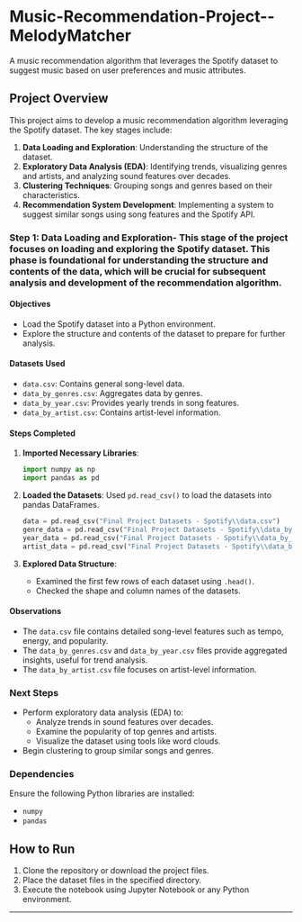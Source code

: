 # Music-Recommendation-Project--MelodyMatcher
A music recommendation algorithm that leverages the Spotify dataset to suggest music based on user preferences and music attributes.

## Project Overview
This project aims to develop a music recommendation algorithm leveraging the Spotify dataset. The key stages include:
1. **Data Loading and Exploration**: Understanding the structure of the dataset.
2. **Exploratory Data Analysis (EDA)**: Identifying trends, visualizing genres and artists, and analyzing sound features over decades.
3. **Clustering Techniques**: Grouping songs and genres based on their characteristics.
4. **Recommendation System Development**: Implementing a system to suggest similar songs using song features and the Spotify API.

### Step 1: Data Loading and Exploration- This stage of the project focuses on loading and exploring the Spotify dataset. This phase is foundational for understanding the structure and contents of the data, which will be crucial for subsequent analysis and development of the recommendation algorithm.
#### Objectives
- Load the Spotify dataset into a Python environment.
- Explore the structure and contents of the dataset to prepare for further analysis.

#### Datasets Used
- `data.csv`: Contains general song-level data.
- `data_by_genres.csv`: Aggregates data by genres.
- `data_by_year.csv`: Provides yearly trends in song features.
- `data_by_artist.csv`: Contains artist-level information.

#### Steps Completed
1. **Imported Necessary Libraries**: 
   ```python
   import numpy as np
   import pandas as pd
   ```

2. **Loaded the Datasets**: 
   Used `pd.read_csv()` to load the datasets into pandas DataFrames.
   ```python
   data = pd.read_csv("Final Project Datasets - Spotify\\data.csv")
   genre_data = pd.read_csv("Final Project Datasets - Spotify\\data_by_genres.csv")
   year_data = pd.read_csv("Final Project Datasets - Spotify\\data_by_year.csv")
   artist_data = pd.read_csv("Final Project Datasets - Spotify\\data_by_artist.csv")
   ```

3. **Explored Data Structure**: 
   - Examined the first few rows of each dataset using `.head()`.
   - Checked the shape and column names of the datasets.

#### Observations
- The `data.csv` file contains detailed song-level features such as tempo, energy, and popularity.
- The `data_by_genres.csv` and `data_by_year.csv` files provide aggregated insights, useful for trend analysis.
- The `data_by_artist.csv` file focuses on artist-level information.

### Next Steps
- Perform exploratory data analysis (EDA) to:
  - Analyze trends in sound features over decades.
  - Examine the popularity of top genres and artists.
  - Visualize the dataset using tools like word clouds.
- Begin clustering to group similar songs and genres.

### Dependencies
Ensure the following Python libraries are installed:
- `numpy`
- `pandas`

## How to Run
1. Clone the repository or download the project files.
2. Place the dataset files in the specified directory.
3. Execute the notebook using Jupyter Notebook or any Python environment.

---
